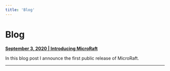 ```yaml
---
title: 'Blog'
---
```


# Blog

__[September 3, 2020 | Introducing MicroRaft](2021-09-03-introducing-microraft.md)__

In this blog post I announce the first public release of MicroRaft.

-----
